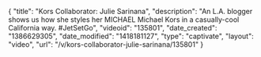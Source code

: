 {
    "title": "Kors Collaborator: Julie Sarinana",
    "description": "An L.A. blogger shows us how she styles her MICHAEL Michael Kors in a casually-cool California way. #JetSetGo",
    "videoid": "135801",
    "date_created": "1386629305",
    "date_modified": "1418181127",
    "type": "captivate",
    "layout": "video",
    "url": "\/v\/kors-collaborator-julie-sarinana\/135801"
}